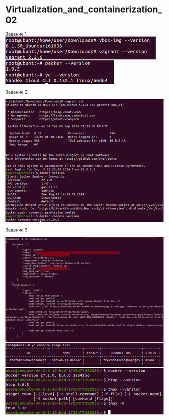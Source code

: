 # Virtualization_and_containerization_02

Задание 1.                   
![1](https://github.com/dAmp1r/Virtualization_and_containerization_02/blob/main/1.png)                             
![](https://github.com/dAmp1r/Virtualization_and_containerization_02/blob/main/1.1.png)

Задание 2.

![](https://github.com/dAmp1r/Virtualization_and_containerization_02/blob/main/2.png)

Задание 3.

![](https://github.com/dAmp1r/Virtualization_and_containerization_02/blob/main/3.0.png)
![](https://github.com/dAmp1r/Virtualization_and_containerization_02/blob/main/3.1.png)
![](https://github.com/dAmp1r/Virtualization_and_containerization_02/blob/main/3.2.png)
